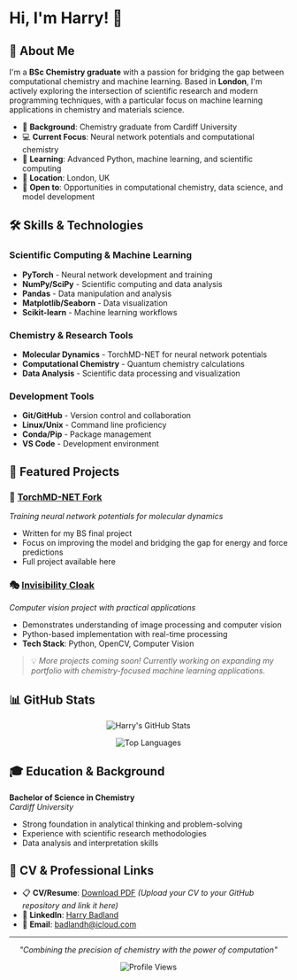# Hi, I'm Harry! 👋

## 🧬 About Me

I'm a **BSc Chemistry graduate** with a passion for bridging the gap between computational chemistry and machine learning. Based in **London**, I'm actively exploring the intersection of scientific research and modern programming techniques, with a particular focus on machine learning applications in chemistry and materials science.

- 🔬 **Background**: Chemistry graduate from Cardiff University
- 💻 **Current Focus**: Neural network potentials and computational chemistry
- 🌱 **Learning**: Advanced Python, machine learning, and scientific computing
- 📍 **Location**: London, UK
- 💼 **Open to**: Opportunities in computational chemistry, data science, and model development

## 🛠️ Skills & Technologies

### Scientific Computing & Machine Learning
- **PyTorch** - Neural network development and training
- **NumPy/SciPy** - Scientific computing and data analysis
- **Pandas** - Data manipulation and analysis
- **Matplotlib/Seaborn** - Data visualization
- **Scikit-learn** - Machine learning workflows

### Chemistry & Research Tools
- **Molecular Dynamics** - TorchMD-NET for neural network potentials
- **Computational Chemistry** - Quantum chemistry calculations
- **Data Analysis** - Scientific data processing and visualization

### Development Tools
- **Git/GitHub** - Version control and collaboration
- **Linux/Unix** - Command line proficiency
- **Conda/Pip** - Package management
- **VS Code** - Development environment

## 🚀 Featured Projects

### 🧠 [TorchMD-NET Fork](https://github.com/hbadland/torchmd-net)
*Training neural network potentials for molecular dynamics*
- Written for my BS final project
- Focus on improving the model and bridging the gap for energy and force predictions
- Full project available here

### 🎭 [Invisibility Cloak](https://github.com/hbadland/invisibility-cloak)
*Computer vision project with practical applications*
- Demonstrates understanding of image processing and computer vision
- Python-based implementation with real-time processing
- **Tech Stack**: Python, OpenCV, Computer Vision

> 💡 *More projects coming soon! Currently working on expanding my portfolio with chemistry-focused machine learning applications.*

## 📊 GitHub Stats

<div align="center">
  
![Harry's GitHub Stats](https://github-readme-stats.vercel.app/api?username=hbadland&show_icons=true&theme=radical&hide_border=true&count_private=true)

![Top Languages](https://github-readme-stats.vercel.app/api/top-langs/?username=hbadland&layout=compact&theme=radical&hide_border=true)

</div>

## 🎓 Education & Background

**Bachelor of Science in Chemistry**  
*Cardiff University*
- Strong foundation in analytical thinking and problem-solving
- Experience with scientific research methodologies
- Data analysis and interpretation skills

## 📄 CV & Professional Links

- 📋 **CV/Resume**: [Download PDF](link-to-your-cv.pdf) *(Upload your CV to your GitHub repository and link it here)*
- 💼 **LinkedIn**: [Harry Badland](https://www.linkedin.com/in/harry-badland-099517237/)
- 📧 **Email**: badlandh@icloud.com


---

<div align="center">

*"Combining the precision of chemistry with the power of computation"*

![Profile Views](https://komarev.com/ghpvc/?username=hbadland&color=brightgreen&style=flat-square)

</div>

